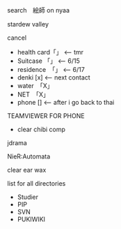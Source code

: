 search　絵師 on nyaa

stardew valley

cancel
- health card「」 <-- tmr
- Suitcase 「」 <-- 6/15
- residence　「」 <-- 6/17 
- denki [x] <-- next contact
- water　「X」
- NET　「X」
- phone [] <-- after i go back to thai

TEAMVIEWER FOR PHONE

- clear chibi comp 

jdrama

NieR:Automata

clear ear wax

list for all directories
- Studier
- PIP
- SVN
- PUKIWIKI
